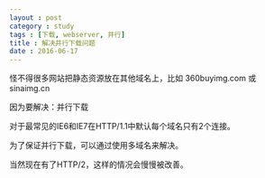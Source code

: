 ```yaml
---
layout : post
category : study
tags : [下载, webserver, 并行]
title : 解决并行下载问题
date : 2016-06-17
---
```



怪不得很多网站把静态资源放在其他域名上，比如 360buyimg.com 或 sinaimg.cn


因为要解决：并行下载


对于最常见的IE6和IE7在HTTP/1.1中默认每个域名只有2个连接。


为了保证并行下载，可以通过使用多域名来解决。


当然现在有了HTTP/2，这样的情况会慢慢被改善。
